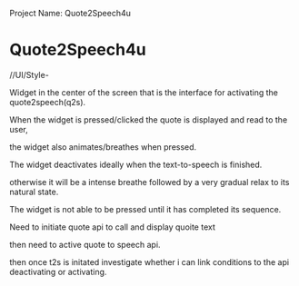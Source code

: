 Project Name: Quote2Speech4u

# Quote2Speech4u

//UI/Style-

Widget in the center of the screen that is the interface for activating the quote2speech(q2s).

When the widget is pressed/clicked the quote is displayed and read to the user,

the widget also animates/breathes when pressed.

The widget deactivates ideally when the text-to-speech is finished.

otherwise it will be a intense breathe followed by a very gradual relax to its natural state.

The widget is not able to be pressed until it has completed its sequence.

Need to initiate quote api to call and display quoite text

then need to active quote to speech api.

then once t2s is initated investigate whether i can link conditions to the api deactivating or activating.
